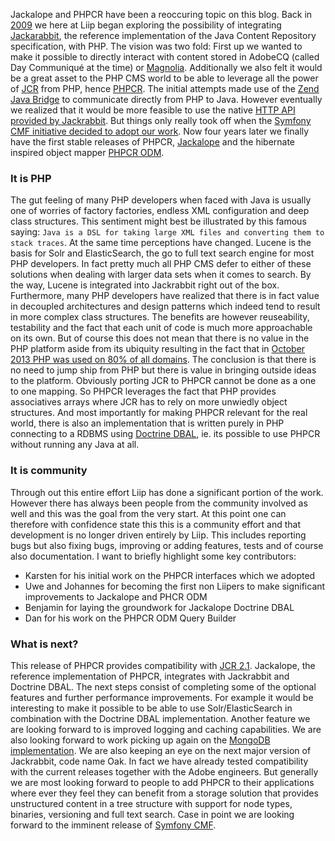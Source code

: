 Jackalope and PHPCR have been a reoccuring topic on this blog. Back in [2009](http://blog.liip.ch/archive/2009/05/11/jackalope-started.html) we here at Liip began exploring the possibility of integrating [Jackarabbit](http://jackrabbit.apache.org), the reference implementation of the Java Content Repository specification, with PHP. The vision was two fold: First up we wanted to make it possible to directly interact with content stored in AdobeCQ (called Day Communiqué at the time) or [Magnolia](http://blog.liip.ch/archive/2012/05/08/php-talking-to-magnolia-cms.html). Additionally we also felt it would be a great asset to the PHP CMS world to be able to leverage all the power of [JCR](http://jcp.org/en/jsr/detail?id=283) from PHP, hence [PHPCR](http://phpcr.github.io). The initial attempts made use of the [Zend Java Bridge](http://files.zend.com/help/Zend-Platform/about.htm) to communicate directly from PHP to Java. However eventually we realized that it would be more feasible to use the native [HTTP API provided by Jackrabbit](http://jukkaz.wordpress.com/2009/11/24/jackrabbit-over-http/). But things only really took off when the [Symfony CMF initiative decided to adopt our work](http://pooteeweet.org/blog/1824). Now four years later we finally have the first stable releases of PHPCR, [Jackalope](http://jackalope.github.io) and the hibernate inspired object mapper [PHPCR ODM](http://www.doctrine-project.org/projects/phpcr-odm.html).

### It is PHP
The gut feeling of many PHP developers when faced with Java is usually one of worries of factory factories, endless XML configuration and deep class structures. This sentiment might best be illustrated by this famous saying: ``Java is a DSL for taking large XML files and converting them to stack traces``. At the same time perceptions have changed. Lucene is the basis for Solr and ElasticSearch, the go to full text search engine for most PHP developers. In fact pretty much all PHP CMS defer to either of these solutions when dealing with larger data sets when it comes to search. By the way, Lucene is integrated into Jackrabbit right out of the box. Furthermore, many PHP developers have realized that there is in fact value in decoupled architectures and design patterns which indeed tend to result in more complex class structures. The benefits are however reuseability, testability and the fact that each unit of code is much more approachable on its own. But of course this does not mean that there is no value in the PHP platform aside from its ubiquity resulting in the fact that in [October 2013 PHP was used on 80% of all domains](http://w3techs.com/technologies/overview/programming_language/all). The conclusion is that there is no need to jump ship from PHP but there is value in bringing outside ideas to the platform. Obviously porting JCR to PHPCR cannot be done as a one to one mapping. So PHPCR leverages the fact that PHP provides associatives arrays where JCR has to rely on more unwiedly object structures. And most importantly for making PHPCR relevant for the real world, there is also an implementation that is written purely in PHP connecting to a RDBMS using [Doctrine DBAL](https://github.com/jackalope/jackalope-doctrine-dbal), ie. its possible to use PHPCR without running any Java at all.
### It is community
Through out this entire effort Liip has done a significant portion of the work. However there has always been people from the community involved as well and this was the goal from the very start. At this point one can therefore with confidence state this this is a community effort and that development is no longer driven entirely by Liip. This includes reporting bugs but also fixing bugs, improving or adding features, tests and of course also documentation. I want to briefly highlight some key contributors:

* Karsten for his initial work on the PHPCR interfaces which we adopted
* Uwe and Johannes for becoming the first non Liipers to make significant improvements to Jackalope and PHCR ODM
* Benjamin for laying the groundwork for Jackalope Doctrine DBAL
* Dan for his work on the PHPCR ODM Query Builder 

### What is next?
This release of PHPCR provides compatibility with [JCR 2.1](http://jcp.org/en/jsr/detail?id=333). Jackalope, the reference implementation of PHPCR, integrates with Jackrabbit and Doctrine DBAL. The next steps consist of completing some of the optional features and further performance improvements. For example it would be interesting to make it possible to be able to use Solr/ElasticSearch in combination with the Doctrine DBAL implementation. Another feature we are looking forward to is improved logging and caching capabilities. We are also looking forward to work picking up again on the [MongoDB implementation](https://github.com/jackalope/jackalope-mongodb). We are also keeping an eye on the next major version of Jackrabbit, code name Oak. In fact we have already tested compatibility with the current releases together with the Adobe engineers. But generally we are most looking forward to people to add PHPCR to their applications where ever they feel they can benefit from a storage solution that provides unstructured content in a tree structure with support for node types, binaries, versioning and full text search. Case in point we are looking forward to the imminent release of [Symfony CMF](http://cmf.symfony.com).